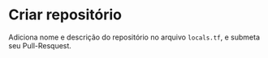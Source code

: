 # Criar repositório

Adiciona nome e descrição do repositório no arquivo `locals.tf`, e submeta seu Pull-Resquest. 
